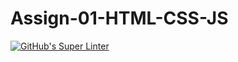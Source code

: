 # Assign-01-HTML-CSS-JS
[![GitHub's Super Linter](https://github.com/ICS20-Programming-MadeleineF/Assign-01-HTML-CSS-JS/workflows/GitHub's%20Super%20Linter/badge.svg)](https://github.com/ICS20-Programming-MadeleineF/Assign-01-HTML-CSS-JS/actions)